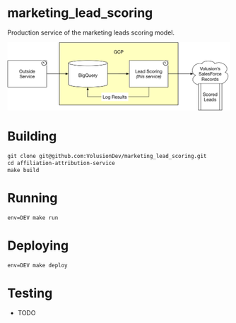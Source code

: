 # marketing_lead_scoring

Production service of the marketing leads scoring model.

![Marketing Lead Scoring Components](marketing_lead_scoring_arch.jpg)

# Building
```
git clone git@github.com:VolusionDev/marketing_lead_scoring.git
cd affiliation-attribution-service
make build
```

# Running
```
env=DEV make run
```

# Deploying
```
env=DEV make deploy
```

# Testing
* TODO